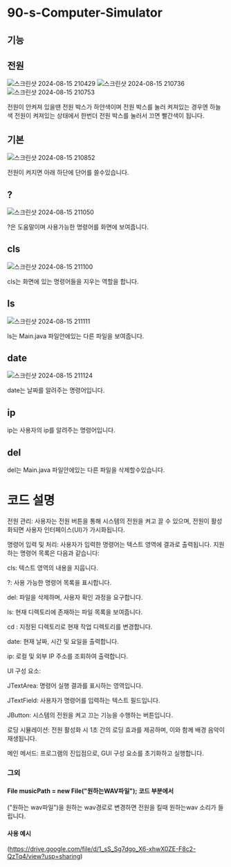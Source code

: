 # 90-s-Computer-Simulator

## 기능


## 전원 


![스크린샷 2024-08-15 210429](https://github.com/user-attachments/assets/c61b89ad-31c5-4166-aeef-e02bb3f701cf)
![스크린샷 2024-08-15 210736](https://github.com/user-attachments/assets/2f3df718-8297-4e12-ba33-5273c528878a)
![스크린샷 2024-08-15 210753](https://github.com/user-attachments/assets/d4bd22ba-63d9-44e1-a95b-0570a33b789f)


전원이 안켜져 있을땐 전원 박스가 하얀색이며 
전원 박스를 눌러 켜져있는 경우엔 하늘색
전원이 켜져있는 상태에서 한번더 전원 박스를 눌러서 끄면 빨간색이 됩니다.

## 기본    

![스크린샷 2024-08-15 210852](https://github.com/user-attachments/assets/7f1711d2-a4fd-484f-81dc-1acc98ab26b5)


전원이 켜지면 아래 하단에 단어를 쓸수있습니다.


## ?


![스크린샷 2024-08-15 211050](https://github.com/user-attachments/assets/58ed65ab-4ba6-41c7-a62a-4f1099d25409)


?은 도움말이며 사용가능한 명령어를 화면에 보여줍니다.

## cls

![스크린샷 2024-08-15 211100](https://github.com/user-attachments/assets/00896ff9-4ce2-4db2-8a77-864c49f024a6)


cls는 화면에 있는 명령어들을 지우는 역할을 합니다.

## ls
![스크린샷 2024-08-15 211111](https://github.com/user-attachments/assets/e604cef7-70a5-4cee-b97f-da607035dc7a)


ls는 Main.java 파일안에있는 다른 파일을 보여줍니다.

## date
![스크린샷 2024-08-15 211124](https://github.com/user-attachments/assets/9c5afe5f-ec2f-416b-8f51-99b9d4a1ed1c)

date는 날짜를 알려주는 명령어입니다.

## ip

ip는 사용자의 ip를 알려주는 명령어입니다.

## del

del는  Main.java 파일안에있는 다른 파일을 삭제할수있습니다.


# 코드 설명
전원 관리: 사용자는 전원 버튼을 통해 시스템의 전원을 켜고 끌 수 있으며, 전원이 활성화되면 사용자 인터페이스(UI)가 가시화됩니다.

명령어 입력 및 처리: 사용자가 입력한 명령어는 텍스트 영역에 결과로 출력됩니다. 지원하는 명령어 목록은 다음과 같습니다:

cls: 텍스트 영역의 내용을 지웁니다.


?: 사용 가능한 명령어 목록을 표시합니다.


del: 파일을 삭제하며, 사용자 확인 과정을 요구합니다.


ls: 현재 디렉토리에 존재하는 파일 목록을 보여줍니다.


cd <directory>: 지정된 디렉토리로 현재 작업 디렉토리를 변경합니다.


date: 현재 날짜, 시간 및 요일을 출력합니다.


ip: 로컬 및 외부 IP 주소를 조회하여 출력합니다.


UI 구성 요소:

JTextArea: 명령어 실행 결과를 표시하는 영역입니다.


JTextField: 사용자가 명령어를 입력하는 텍스트 필드입니다.


JButton: 시스템의 전원을 켜고 끄는 기능을 수행하는 버튼입니다.


로딩 시뮬레이션: 전원 활성화 시 1초 간의 로딩 효과를 제공하며, 이와 함께 배경 음악이 재생됩니다.


메인 메서드: 프로그램의 진입점으로, GUI 구성 요소를 초기화하고 실행합니다.


###       그외

 #### File musicPath = new File("원하는WAV파일"); 코드 부분에서 
("원하는 wav파일")을 원하는 wav경로로 변경하면 전원을 킬때 원하는wav 소리가 들립니다.

#### 사용 예시 
(https://drive.google.com/file/d/1_sS_Sg7dgo_X6-xhwX0ZE-F8c2-QzTq4/view?usp=sharing)
